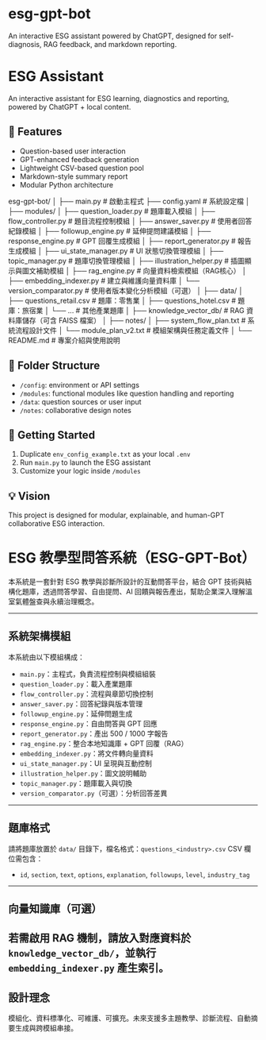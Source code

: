 # esg-gpt-bot
An interactive ESG assistant powered by ChatGPT, designed for self-diagnosis, RAG feedback, and markdown reporting.
# ESG Assistant

An interactive assistant for ESG learning, diagnostics and reporting, powered by ChatGPT + local content.

## 🎯 Features
- Question-based user interaction
- GPT-enhanced feedback generation
- Lightweight CSV-based question pool
- Markdown-style summary report
- Modular Python architecture

esg-gpt-bot/
│
├── main.py                      # 啟動主程式
├── config.yaml                  # 系統設定檔
│
├── modules/
│   ├── question_loader.py       # 題庫載入模組
│   ├── flow_controller.py       # 題目流程控制模組
│   ├── answer_saver.py          # 使用者回答紀錄模組
│   ├── followup_engine.py       # 延伸提問建議模組
│   ├── response_engine.py       # GPT 回覆生成模組
│   ├── report_generator.py      # 報告生成模組
│   ├── ui_state_manager.py      # UI 狀態切換管理模組
│   ├── topic_manager.py         # 題庫切換管理模組
│   ├── illustration_helper.py   # 插圖顯示與圖文補助模組
│   ├── rag_engine.py            # 向量資料檢索模組（RAG核心）
│   ├── embedding_indexer.py     # 建立與維護向量資料庫
│   └── version_comparator.py    # 使用者版本變化分析模組（可選）
│
├── data/
│   ├── questions_retail.csv     # 題庫：零售業
│   ├── questions_hotel.csv      # 題庫：旅宿業
│   └── ...                      # 其他產業題庫
│
├── knowledge_vector_db/         # RAG 資料庫儲存（可含 FAISS 檔案）
│
├── notes/
│   ├── system_flow_plan.txt     # 系統流程設計文件
│   └── module_plan_v2.txt       # 模組架構與任務定義文件
│
└── README.md                    # 專案介紹與使用說明

## 📁 Folder Structure
- `/config`: environment or API settings
- `/modules`: functional modules like question handling and reporting
- `/data`: question sources or user input
- `/notes`: collaborative design notes

## 🚀 Getting Started
1. Duplicate `env_config_example.txt` as your local `.env`
2. Run `main.py` to launch the ESG assistant
3. Customize your logic inside `/modules`

## 💡 Vision
This project is designed for modular, explainable, and human-GPT collaborative ESG interaction.
# ESG 教學型問答系統（ESG-GPT-Bot）

本系統是一套針對 ESG 教學與診斷所設計的互動問答平台，結合 GPT 技術與結構化題庫，透過問答學習、自由提問、AI 回饋與報告產出，幫助企業深入理解溫室氣體盤查與永續治理概念。

---

## 系統架構模組

本系統由以下模組構成：

- `main.py`：主程式，負責流程控制與模組組裝
- `question_loader.py`：載入產業題庫
- `flow_controller.py`：流程與章節切換控制
- `answer_saver.py`：回答紀錄與版本管理
- `followup_engine.py`：延伸問題生成
- `response_engine.py`：自由問答與 GPT 回應
- `report_generator.py`：產出 500 / 1000 字報告
- `rag_engine.py`：整合本地知識庫 + GPT 回覆（RAG）
- `embedding_indexer.py`：將文件轉向量資料
- `ui_state_manager.py`：UI 呈現與互動控制
- `illustration_helper.py`：圖文說明輔助
- `topic_manager.py`：題庫載入與切換
- `version_comparator.py`（可選）：分析回答差異

---
## 題庫格式
請將題庫放置於 `data/` 目錄下，檔名格式：`questions_<industry>.csv`
CSV 欄位需包含：
- `id`, `section`, `text`, `options`, `explanation`, `followups`, `level`, `industry_tag`
---
## 向量知識庫（可選）
若需啟用 RAG 機制，請放入對應資料於 `knowledge_vector_db/`，並執行 `embedding_indexer.py` 產生索引。
---
## 設計理念
模組化、資料標準化、可維護、可擴充。未來支援多主題教學、診斷流程、自動摘要生成與跨模組串接。